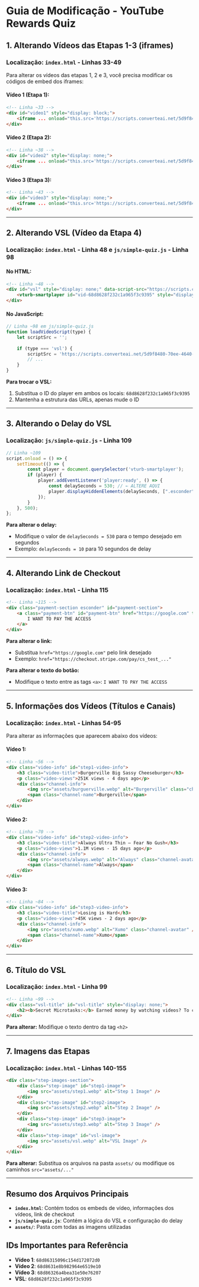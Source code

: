 # Guia de Modificação - YouTube Rewards Quiz

## 1. Alterando Vídeos das Etapas 1-3 (iframes)

### Localização: `index.html` - Linhas 33-49

Para alterar os vídeos das etapas 1, 2 e 3, você precisa modificar os códigos de embed dos iframes:

#### Vídeo 1 (Etapa 1):
```html
<!-- Linha ~33 -->
<div id="video1" style="display: block;">
    <iframe ... onload="this.src='https://scripts.converteai.net/5d9f8480-70ee-4640-ab7d-afc37958aa16/players/68d86315096c154d172072d0/v4/embed.html'..."></iframe>
</div>
```

#### Vídeo 2 (Etapa 2):
```html
<!-- Linha ~38 -->
<div id="video2" style="display: none;">
    <iframe ... onload="this.src='https://scripts.converteai.net/5d9f8480-70ee-4640-ab7d-afc37958aa16/players/68d8631e8b982964e6519e10/v4/embed.html'..."></iframe>
</div>
```

#### Vídeo 3 (Etapa 3):
```html
<!-- Linha ~43 -->
<div id="video3" style="display: none;">
    <iframe ... onload="this.src='https://scripts.converteai.net/5d9f8480-70ee-4640-ab7d-afc37958aa16/players/68d86326a4bea31e50e76207/v4/embed.html'..."></iframe>
</div>
```

---

## 2. Alterando VSL (Vídeo da Etapa 4)

### Localização: `index.html` - Linha 48 e `js/simple-quiz.js` - Linha 98

#### No HTML:
```html
<!-- Linha ~48 -->
<div id="vsl" style="display: none;" data-script-src="https://scripts.converteai.net/5d9f8480-70ee-4640-ab7d-afc37958aa16/players/68d8628f232c1a965f3c9395/v4/player.js">
    <vturb-smartplayer id="vid-68d8628f232c1a965f3c9395" style="display: block; margin: 0 auto; width: 100%; "></vturb-smartplayer> <script type="text/javascript"> var s=document.createElement("script"); s.src="https://scripts.converteai.net/5d9f8480-70ee-4640-ab7d-afc37958aa16/players/68d8628f232c1a965f3c9395/v4/player.js", s.async=!0,document.head.appendChild(s); </script>
</div>
```

#### No JavaScript:
```javascript
// Linha ~98 em js/simple-quiz.js
function loadVideoScript(type) {
    let scriptSrc = '';
    
    if (type === 'vsl') {
        scriptSrc = 'https://scripts.converteai.net/5d9f8480-70ee-4640-ab7d-afc37958aa16/players/68d8628f232c1a965f3c9395/v4/player.js';
        // ...
    }
}
```

**Para trocar o VSL:**
1. Substitua o ID do player em ambos os locais: `68d8628f232c1a965f3c9395`
2. Mantenha a estrutura das URLs, apenas mude o ID

---

## 3. Alterando o Delay do VSL

### Localização: `js/simple-quiz.js` - Linha 109

```javascript
// Linha ~109
script.onload = () => {
    setTimeout(() => {
        const player = document.querySelector('vturb-smartplayer');
        if (player) {
            player.addEventListener('player:ready', () => {
                const delaySeconds = 530; // ← ALTERE AQUI
                player.displayHiddenElements(delaySeconds, [".esconder"], {persist: true});
            });
        }
    }, 500);
};
```

**Para alterar o delay:**
- Modifique o valor de `delaySeconds = 530` para o tempo desejado em segundos
- Exemplo: `delaySeconds = 10` para 10 segundos de delay

---

## 4. Alterando Link de Checkout

### Localização: `index.html` - Linha 115

```html
<!-- Linha ~115 -->
<div class="payment-section esconder" id="payment-section">
    <a class="payment-btn" id="payment-btn" href="https://google.com" target="_blank">
        I WANT TO PAY THE ACCESS
    </a>
</div>
```

**Para alterar o link:**
- Substitua `href="https://google.com"` pelo link desejado
- Exemplo: `href="https://checkout.stripe.com/pay/cs_test_..."`

**Para alterar o texto do botão:**
- Modifique o texto entre as tags `<a>`: `I WANT TO PAY THE ACCESS`

---

## 5. Informações dos Vídeos (Títulos e Canais)

### Localização: `index.html` - Linhas 54-95

Para alterar as informações que aparecem abaixo dos vídeos:

#### Vídeo 1:
```html
<!-- Linha ~56 -->
<div class="video-info" id="step1-video-info">
    <h3 class="video-title">Burgerville Big Sassy Cheeseburger</h3>
    <p class="video-views">251K views - 4 days ago</p>
    <div class="channel-info">
        <img src="assets/burguerville.webp" alt="Burgerville" class="channel-avatar" />
        <span class="channel-name">Burgerville</span>
    </div>
</div>
```

#### Vídeo 2:
```html
<!-- Linha ~70 -->
<div class="video-info" id="step2-video-info">
    <h3 class="video-title">Always Ultra Thin – Fear No Gush</h3>
    <p class="video-views">1.1M views - 15 days ago</p>
    <div class="channel-info">
        <img src="assets/always.webp" alt="Always" class="channel-avatar" />
        <span class="channel-name">Always</span>
    </div>
</div>
```

#### Vídeo 3:
```html
<!-- Linha ~84 -->
<div class="video-info" id="step3-video-info">
    <h3 class="video-title">Losing is Hard</h3>
    <p class="video-views">45K views - 2 days ago</p>
    <div class="channel-info">
        <img src="assets/xumo.webp" alt="Xumo" class="channel-avatar" />
        <span class="channel-name">Xumo</span>
    </div>
</div>
```

---

## 6. Título do VSL

### Localização: `index.html` - Linha 99

```html
<!-- Linha ~99 -->
<div class="vsl-title" id="vsl-title" style="display: none;">
    <h2><b>Secret Microtasks:</b> Earned money by watching videos? To cash out and complete more microtasks, watch this 4-minute tutorial.</h2>
</div>
```

**Para alterar:** Modifique o texto dentro da tag `<h2>`

---

## 7. Imagens das Etapas

### Localização: `index.html` - Linhas 140-155

```html
<div class="step-images-section">
    <div class="step-image" id="step1-image">
        <img src="assets/step1.webp" alt="Step 1 Image" />
    </div>
    <div class="step-image" id="step2-image">
        <img src="assets/step2.webp" alt="Step 2 Image" />
    </div>
    <div class="step-image" id="step3-image">
        <img src="assets/step3.webp" alt="Step 3 Image" />
    </div>
    <div class="step-image" id="vsl-image">
        <img src="assets/vsl.webp" alt="VSL Image" />
    </div>
</div>
```

**Para alterar:** Substitua os arquivos na pasta `assets/` ou modifique os caminhos `src="assets/..."`

---

## Resumo dos Arquivos Principais

- **`index.html`**: Contém todos os embeds de vídeo, informações dos vídeos, link de checkout
- **`js/simple-quiz.js`**: Contém a lógica do VSL e configuração do delay
- **`assets/`**: Pasta com todas as imagens utilizadas

## IDs Importantes para Referência

- **Vídeo 1**: `68d86315096c154d172072d0`
- **Vídeo 2**: `68d8631e8b982964e6519e10`
- **Vídeo 3**: `68d86326a4bea31e50e76207`
- **VSL**: `68d8628f232c1a965f3c9395`